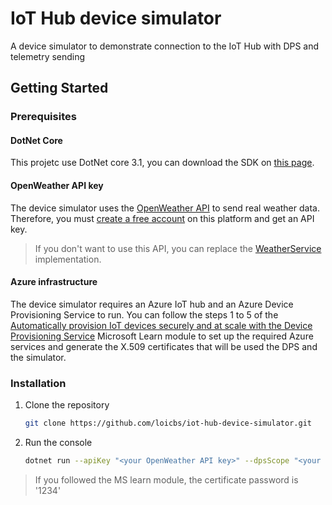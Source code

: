 # IoT Hub device simulator
A device simulator to demonstrate connection to the IoT Hub with DPS and telemetry sending

## Getting Started

### Prerequisites

#### DotNet Core
This projetc use DotNet core 3.1, you can download the SDK on [this page](https://dotnet.microsoft.com/download).

#### OpenWeather API key
The device simulator uses the [OpenWeather API](https://openweathermap.org/api) to send real weather data. Therefore, you must [create a free account](https://home.openweathermap.org/users/sign_up) on this platform and get an API key.

> If you don't want to use this API, you can replace the [WeatherService](../main/DeviceSimulator.Console/Services/WeatherService.cs) implementation.

#### Azure infrastructure
The device simulator requires an Azure IoT hub and an Azure Device Provisioning Service to run.
You can follow the steps 1 to 5 of the [Automatically provision IoT devices securely and at scale with the Device Provisioning Service](https://docs.microsoft.com/en-us/learn/modules/securely-provision-iot-devices-at-scale-with-device-provisioning-service/) Microsoft Learn module to set up the required Azure services and generate the X.509 certificates that will be used the DPS and the simulator.

### Installation
1. Clone the repository
   ```sh
   git clone https://github.com/loicbs/iot-hub-device-simulator.git
   ```
2. Run the console
   ```sh
   dotnet run --apiKey "<your OpenWeather API key>" --dpsScope "<your DPS scope>" --certificatePath "<path to the device certificate>" --certificatePassword "<device certificate password>"
   ```

> If you followed the MS learn module, the certificate password is '1234'
